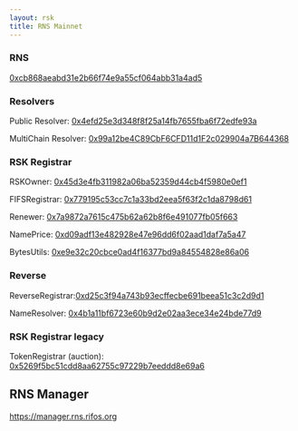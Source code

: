 ```yaml
---
layout: rsk
title: RNS Mainnet
---
```


### RNS
[0xcb868aeabd31e2b66f74e9a55cf064abb31a4ad5](https://explorer.rsk.co/address/0xcb868aeabd31e2b66f74e9a55cf064abb31a4ad5)

### Resolvers

Public Resolver: [0x4efd25e3d348f8f25a14fb7655fba6f72edfe93a](https://explorer.rsk.co/address/0x4efd25e3d348f8f25a14fb7655fba6f72edfe93a)

MultiChain Resolver: [0x99a12be4C89CbF6CFD11d1F2c029904a7B644368](https://explorer.rsk.co/address/0x99a12be4C89CbF6CFD11d1F2c029904a7B644368)

### RSK Registrar

RSKOwner: [0x45d3e4fb311982a06ba52359d44cb4f5980e0ef1](https://explorer.rsk.co/address/0x45d3e4fb311982a06ba52359d44cb4f5980e0ef1)

FIFSRegistrar: [0x779195c53cc7c1a33bd2eea5f63f2c1da8798d61](https://explorer.rsk.co/address/0x779195c53cc7c1a33bd2eea5f63f2c1da8798d61)

Renewer: [0x7a9872a7615c475b62a62b8f6e491077fb05f663](https://explorer.rsk.co/address/0x7a9872a7615c475b62a62b8f6e491077fb05f663)

NamePrice: [0xd09adf13e482928e47e96dd6f02aad1daf7a5a47](https://explorer.rsk.co/address/0xd09adf13e482928e47e96dd6f02aad1daf7a5a47)

BytesUtils: [0xe9e32c20cbce0ad4f16377bd9a84554828e86a06](https://explorer.rsk.co/address/0xe9e32c20cbce0ad4f16377bd9a84554828e86a06)

### Reverse

ReverseRegistrar:[0xd25c3f94a743b93ecffecbe691beea51c3c2d9d1](https://explorer.rsk.co/address/0xd25c3f94a743b93ecffecbe691beea51c3c2d9d1)

NameResolver: [0x4b1a11bf6723e60b9d2e02aa3ece34e24bde77d9](https://explorer.rsk.co/address/0x4b1a11bf6723e60b9d2e02aa3ece34e24bde77d9)

### RSK Registrar legacy

TokenRegistrar (auction): [0x5269f5bc51cdd8aa62755c97229b7eeddd8e69a6](https://explorer.rsk.co/address/0x5269f5bc51cdd8aa62755c97229b7eeddd8e69a6)

## RNS Manager

https://manager.rns.rifos.org
